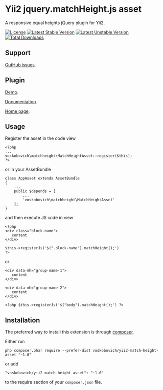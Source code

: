 Yii2 jquery.matchHeight.js asset
================================

A responsive equal heights jQuery plugin for Yii2.

[![License](https://poser.pugx.org/voskobovich/yii2-match-height-asset/license.svg)](https://packagist.org/packages/voskobovich/yii2-match-height-asset)
[![Latest Stable Version](https://poser.pugx.org/voskobovich/yii2-match-height-asset/v/stable.svg)](https://packagist.org/packages/voskobovich/yii2-match-height-asset)
[![Latest Unstable Version](https://poser.pugx.org/voskobovich/yii2-match-height-asset/v/unstable.svg)](https://packagist.org/packages/voskobovich/yii2-match-height-asset)
[![Total Downloads](https://poser.pugx.org/voskobovich/yii2-match-height-asset/downloads.svg)](https://packagist.org/packages/voskobovich/yii2-match-height-asset)


Support
---
[GutHub issues](https://github.com/voskobovich/yii2-match-height-asset/issues).


Plugin
---
[Demo](http://brm.io/jquery-match-height-demo/).  

[Documentation](https://github.com/liabru/jquery-match-height).  

[Home page](http://brm.io/jquery-match-height/).


Usage
---

Register the asset in the code view 
```
<?php
...
voskobovich\matchheight\MatchHeightAsset::register($this);
?>
```  
or in your AssetBundle  
```
class AppAsset extends AssetBundle
{
    ...
    public $depends = [
        ...
        'voskobovich\matchheight\MatchHeightAsset'
    ];
}
```  
and then execute JS code in view 
```
<?php
<div class="block-name">
   content
</div>

$this->registerJs('$(".block-name").matchHeight();')
?>
```  
or  
```
<div data-mh="group-name-1">
   content
</div>

<div data-mh="group-name-2">
   content
</div>

<?php $this->registerJs('$("body").matchHeight();') ?>
```


Installation
---

The preferred way to install this extension is through [composer](http://getcomposer.org/download/).

Either run

```
php composer.phar require --prefer-dist voskobovich/yii2-match-height-asset "~1.0"
```

or add

```
"voskobovich/yii2-match-height-asset": "~1.0"
```

to the require section of your `composer.json` file.